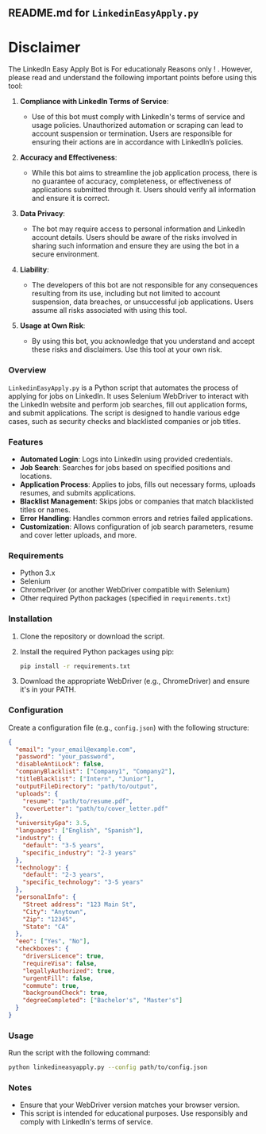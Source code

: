 
## README.md for `LinkedinEasyApply.py`
# Disclaimer

The LinkedIn Easy Apply Bot is For educationaly Reasons only ! . However, please read and understand the following important points before using this tool:

1. **Compliance with LinkedIn Terms of Service**: 
   - Use of this bot must comply with LinkedIn's terms of service and usage policies. Unauthorized automation or scraping can lead to account suspension or termination. Users are responsible for ensuring their actions are in accordance with LinkedIn’s policies.

2. **Accuracy and Effectiveness**: 
   - While this bot aims to streamline the job application process, there is no guarantee of accuracy, completeness, or effectiveness of applications submitted through it. Users should verify all information and ensure it is correct.

3. **Data Privacy**: 
   - The bot may require access to personal information and LinkedIn account details. Users should be aware of the risks involved in sharing such information and ensure they are using the bot in a secure environment.

4. **Liability**: 
   - The developers of this bot are not responsible for any consequences resulting from its use, including but not limited to account suspension, data breaches, or unsuccessful job applications. Users assume all risks associated with using this tool.

5. **Usage at Own Risk**: 
   - By using this bot, you acknowledge that you understand and accept these risks and disclaimers. Use this tool at your own risk.


### Overview

`LinkedinEasyApply.py` is a Python script that automates the process of applying for jobs on LinkedIn. It uses Selenium WebDriver to interact with the LinkedIn website and perform job searches, fill out application forms, and submit applications. The script is designed to handle various edge cases, such as security checks and blacklisted companies or job titles.

### Features

- **Automated Login**: Logs into LinkedIn using provided credentials.
- **Job Search**: Searches for jobs based on specified positions and locations.
- **Application Process**: Applies to jobs, fills out necessary forms, uploads resumes, and submits applications.
- **Blacklist Management**: Skips jobs or companies that match blacklisted titles or names.
- **Error Handling**: Handles common errors and retries failed applications.
- **Customization**: Allows configuration of job search parameters, resume and cover letter uploads, and more.

### Requirements

- Python 3.x
- Selenium
- ChromeDriver (or another WebDriver compatible with Selenium)
- Other required Python packages (specified in `requirements.txt`)

### Installation

1. Clone the repository or download the script.
2. Install the required Python packages using pip:
   ```sh
   pip install -r requirements.txt
   ```

3. Download the appropriate WebDriver (e.g., ChromeDriver) and ensure it's in your PATH.

### Configuration

Create a configuration file (e.g., `config.json`) with the following structure:

```json
{
  "email": "your_email@example.com",
  "password": "your_password",
  "disableAntiLock": false,
  "companyBlacklist": ["Company1", "Company2"],
  "titleBlacklist": ["Intern", "Junior"],
  "outputFileDirectory": "path/to/output",
  "uploads": {
    "resume": "path/to/resume.pdf",
    "coverLetter": "path/to/cover_letter.pdf"
  },
  "universityGpa": 3.5,
  "languages": ["English", "Spanish"],
  "industry": {
    "default": "3-5 years",
    "specific_industry": "2-3 years"
  },
  "technology": {
    "default": "2-3 years",
    "specific_technology": "3-5 years"
  },
  "personalInfo": {
    "Street address": "123 Main St",
    "City": "Anytown",
    "Zip": "12345",
    "State": "CA"
  },
  "eeo": ["Yes", "No"],
  "checkboxes": {
    "driversLicence": true,
    "requireVisa": false,
    "legallyAuthorized": true,
    "urgentFill": false,
    "commute": true,
    "backgroundCheck": true,
    "degreeCompleted": ["Bachelor's", "Master's"]
  }
}
```

### Usage

Run the script with the following command:

```sh
python linkedineasyapply.py --config path/to/config.json
```

### Notes

- Ensure that your WebDriver version matches your browser version.
- This script is intended for educational purposes. Use responsibly and comply with LinkedIn's terms of service.

